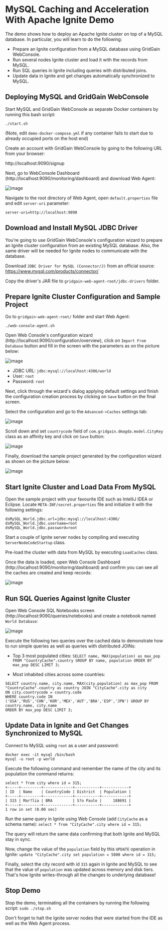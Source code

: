 # MySQL Caching and Acceleration With Apache Ignite Demo

The demo shows how to deploy an Apache Ignite cluster on top of a MySQL database. In particular, you will learn to do
the following:
* Prepare an Ignite configuration from a MySQL database using GridGain WebConsole.
* Run several nodes Ignite cluster and load it with the records from MySQL.
* Run SQL queries in Ignite including queries with distributed joins.
* Update data in Ignite and get changes automatically synchronized to MySQL.

## Deploying MySQL and GridGain WebConsole

Start MySQL and GridGain WebConsole as separate Docker containers by running this bash script:

`./start.sh`

(Note, edit `demo-docker-compose.yml` if any container fails to start due to already occupied ports on the host end)

Create an account with GridGain WebConsole by going to the following URL from your browser:

http://localhost:9090/signup

Next, go to WebConsole Dashboard (http://localhost:9090/monitoring/dashboard) and download Web Agent:

![image](images/agent_download.png)

Navigate to the root directory of Web Agent, open `default.properties` file and edit `server-uri` parameter:

`server-uri=http://localhost:9090`

## Download and Install MySQL JDBC Driver

You're going to use GridGain WebConsole's configuration wizard to prepare an Ignite cluster configuration from an 
existing MySQL database. Also, the same driver will be needed for Ignite nodes to communicate with the database.

Download `JDBC Driver for MySQL (Connector/J)` from an official source: https://www.mysql.com/products/connector/

Copy the driver's JAR file to `gridgain-web-agent-root/jdbc-drivers` folder.

## Prepare Ignite Cluster Configuration and Sample Project

Go to `gridgain-web-agent-root/` folder and start Web Agent:

`./web-console-agent.sh`

Open Web Console's configuration wizard (http://localhost:9090/configuration/overview), click on `Import From Database`
button and fill in the screen with the parameters as on the picture below:

![image](images/wizard_settings.png)
* JDBC URL: `jdbc:mysql://localhost:4306/world`
* User: `root`
* Password: `root`

Next, click through the wizard's dialog applying default settings and finish the configuration creation process by clicking 
on `Save` button on the final screen.

Select the configuration and go to the `Advanced->Caches` settings tab:

![image](images/cache_settings.png)

Scroll down and set `countrycode` field of `com.gridgain.dmagda.model.CityKey` class as an affinity key and click on `Save` button:

![image](images/affinity_key_config.png)

Finally, download the sample project generated by the configuration wizard as shown on the picture below:

![image](images/sample_project_download.png)

## Start Ignite Cluster and Load Data From MySQL

Open the sample project with your favourite IDE such as IntelliJ IDEA or Eclipse. Locate `META-INF/secret.properties` file
and initialize it with the following settings:

```
dsMySQL_World.jdbc.url=jdbc:mysql://localhost:4306/
dsMySQL_World.jdbc.username=root
dsMySQL_World.jdbc.password=root
```

Start a couple of Ignite server nodes by compiling and executing `ServerNodeCodeStartup` class.

Pre-load the cluster with data from MySQL by executing `LoadCaches` class. 

Once the data is loaded, open Web Console Dashboard (http://localhost:9090/monitoring/dashboard) and confirm you 
can see all the caches are created and keep records:

![image](images/created_caches.png)

## Run SQL Queries Against Ignite Cluster

Open Web Console SQL Notebooks screen (http://localhost:9090/queries/notebooks) and create a notebook named `World Database`:

![image](images/sql_notebook.png)

Execute the following two queries over the cached data to demonstrate how to run simple queries as well as queries with
distributed JOINs:

* Top 3 most populated cities:
`SELECT name, MAX(population) as max_pop FROM "CountryCache".country GROUP BY name, population ORDER BY max_pop DESC LIMIT 3;`

* Most inhabited cities across some countries:
```
SELECT country.name, city.name, MAX(city.population) as max_pop FROM "CountryCache".country as country JOIN "CityCache".city as city
ON city.countrycode = country.code
WHERE country.code IN ('USA','RUS','CHN','KOR','MEX','AUT','BRA','ESP','JPN') GROUP BY country.name, city.name 
ORDER BY max_pop DESC LIMIT 3;
```

## Update Data in Ignite and Get Changes Synchronized to MySQL

Connect to MySQL using `root` as a user and password:

```
docker exec -it mysql /bin/bash
mysql -u root -p world
```

Execute the following command and remember the name of the city and its population the command returns:
```
select * from city where id = 315;
+-----+---------+-------------+-----------+------------+
| ID  | Name    | CountryCode | District  | Population |
+-----+---------+-------------+-----------+------------+
| 315 | Mar?lia | BRA         | S?o Paulo |     188691 |
+-----+---------+-------------+-----------+------------+
1 row in set (0.00 sec)
```

Run the same query in Ignite using Web Console (add `CityCache` as a schema name):
`select * from "CityCache".city where id = 315;`

The query will return the same data confirming that both Ignite and MySQL stay in sync.

Now, change the value of the `population` field by this `UPDATE` operation in Ignite:
`update "CityCache".city set population = 5000 where id = 315;`

Finally, select the city record with id `315` again in Ignite and MySQL to see that the value of `population` was 
updated across memory and disk tiers. That's how Ignite writes-through all the changes to underlying database!

## Stop Demo

Stop the demo, terminating all the containers by running the following script:
`sudo ./stop.sh`

Don't forget to halt the Ignite server nodes that were started from the IDE as well as the Web Agent process.
